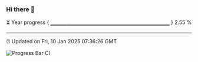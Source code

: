 ### Hi there 👋

⏳ Year progress { ▁▁▁▁▁▁▁▁▁▁▁▁▁▁▁▁▁▁▁▁▁▁▁▁▁▁▁▁▁▁ } 2.55 %

---

⏰ Updated on Fri, 10 Jan 2025 07:36:26 GMT

![Progress Bar CI](https://github.com/IshwaranRudhara/GIT-ACTION/workflows/Progress%20Bar%20CI/badge.svg)
